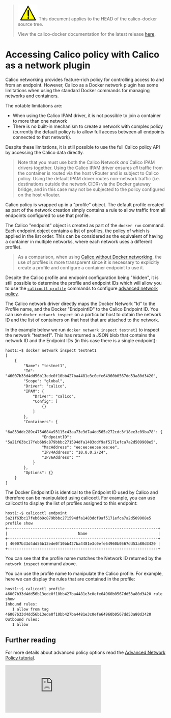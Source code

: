 <!--- master only -->
> ![warning](../../images/warning.png) This document applies to the HEAD of the calico-docker source tree.
>
> View the calico-docker documentation for the latest release [here](https://github.com/projectcalico/calico-docker/blob/v0.12.0/README.md).
<!--- else
> You are viewing the calico-docker documentation for release **release**.
<!--- end of master only -->

# Accessing Calico policy with Calico as a network plugin

Calico networking provides feature-rich policy for controlling access to and
from an endpoint.  However, Calico as a Docker network plugin has some 
limitations when using the standard Docker commands for managing networks and
containers.

The notable limitations are:
-  When using the Calico IPAM driver, it is not possible to join a container
   to more than one network
-  There is no built-in mechanism to create a network with complex policy 
   (currently the default policy is to allow full access between all endpoints
   connected to that network).

Despite these limitations, it is still possible to use the full Calico policy 
API by accessing the Calico data directly.

> Note that you must use both the Calico Network _and_ Calico IPAM drivers
> together.  Using the Calico IPAM driver  ensures _all_ traffic from the
> container is routed via the host vRouter and is subject to Calico policy.
> Using the default IPAM driver routes non-network traffic (i.e. destinations
> outside the network CIDR) via the Docker gateway bridge, and in this case
> may not be subjected to the policy configured on the host vRouter.

Calico policy is wrapped up in a "profile" object.  The default profile created
as part of the network creation simply contains a rule to allow traffic from
all endpoints configured to use that profile.

The Calico "endpoint" object is created as part of the `docker run`
command.  Each endpoint object contains a list of profiles, the policy of which
is applied in the list order.  This can be considered as the equivalent of
having a container in multiple networks, where each network uses a different
profile).

> As a comparison, when using [Calico without Docker networking](../without-docker-networking/README.md),
> the use of profiles is more transparent since it is necessary to explicitly
> create a profile and configure a container endpoint to use it.

Despite the Calico profile and endpoint configuration being "hidden", it is
still possible to determine the profile and endpoint IDs which will allow you
to use the [`calicoctl profile`](../../calicoctl/profile.md)
commands to configure [advanced network policy](../../AdvancedNetworkPolicy.md).

The Calico network driver directly maps the Docker Network "Id" to the Profile
name, and the Docker "EndpointID" to the Calico Endpoint ID.  You can use 
`docker network inspect` on a particular host to obtain the network ID and the
list of containers on that host that are attached to the network.

In the example below we run `docker network inspect testnet1` to inspect the 
network "testnet1".  This has returned a JSON blob that contains the network ID
and the Endpoint IDs (in this case there is a single endpoint):

    host1:~$ docker network inspect testnet1
    [
        {
            "Name": "testnet1",
            "Id": "46007b33d4dd56b13ede0f10bb427ba4481e3c0efe64960b0567dd53a80d3420",
            "Scope": "global",
            "Driver": "calico",
            "IPAM": {
                "Driver": "calico",
                "Config": [
                    {}
                ]
            },
            "Containers": {
                "6a853ddc289c4754684a93115c43aa73e3d7a4dd565e272cdc3f18ee3c09ba78": {
                    "EndpointID": "5a21f63bc17feb6b9c879bbbc271594dfa1483ddf9af5171efca7a2d509908e5",
                    "MacAddress": "ee:ee:ee:ee:ee:ee",
                    "IPv4Address": "10.0.0.2/24",
                    "IPv6Address": ""
                }
            },
            "Options": {}
        }
    ]

The Docker EndpointID is identical to the Endpoint ID used by Calico and
therefore can be manipulated using calicoctl.  For example, you can use
calicoctl to display the list of profiles assigned to this endpoint:

    host1:~$ calicoctl endpoint 5a21f63bc17feb6b9c879bbbc271594dfa1483ddf9af5171efca7a2d509908e5 profile show
    +------------------------------------------------------------------+
    |                               Name                               |
    +------------------------------------------------------------------+
    | 46007b33d4dd56b13ede0f10bb427ba4481e3c0efe64960b0567dd53a80d3420 |
    +------------------------------------------------------------------+

You can see that the profile name matches the Network ID returned by the
`network inspect` command above.

You can use the profile name to manipulate the Calico profile.  For example,
here we can display the rules that are contained in the profile:

    host1:~$ calicoctl profile 46007b33d4dd56b13ede0f10bb427ba4481e3c0efe64960b0567dd53a80d3420 rule show
    Inbound rules:
       1 allow from tag 46007b33d4dd56b13ede0f10bb427ba4481e3c0efe64960b0567dd53a80d3420
    Outbound rules:
       1 allow

## Further reading

For more details about advanced policy options read the 
[Advanced Network Policy tutorial](../../AdvancedNetworkPolicy.md).

[![Analytics](https://ga-beacon.appspot.com/UA-52125893-3/calico-docker/docs/calico-with-docker/docker-network-plugin/AdvancedPolicy.md?pixel)](https://github.com/igrigorik/ga-beacon)
